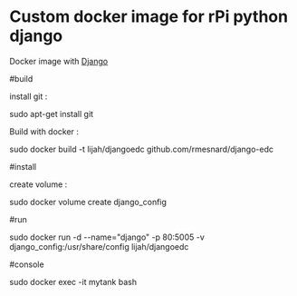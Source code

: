 # Custom docker image for rPi python django 

Docker image with [Django](https://www.djangoproject.com/) 


#build

install git :

sudo apt-get install git

Build with docker :

sudo docker build -t lijah/djangoedc github.com/rmesnard/django-edc


#install

create volume :

sudo docker volume create django_config

#run

sudo docker run -d --name="django" -p 80:5005 -v django_config:/usr/share/config lijah/djangoedc


#console

sudo docker exec -it mytank bash
